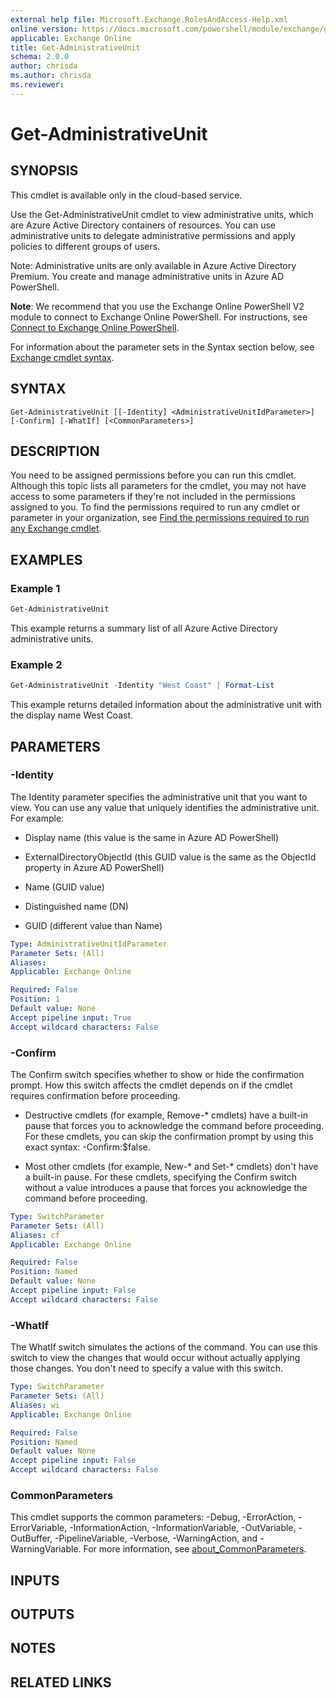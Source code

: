 ```yaml
---
external help file: Microsoft.Exchange.RolesAndAccess-Help.xml
online version: https://docs.microsoft.com/powershell/module/exchange/get-administrativeunit
applicable: Exchange Online
title: Get-AdministrativeUnit
schema: 2.0.0
author: chrisda
ms.author: chrisda
ms.reviewer:
---
```


# Get-AdministrativeUnit

## SYNOPSIS
This cmdlet is available only in the cloud-based service.

Use the Get-AdministrativeUnit cmdlet to view administrative units, which are Azure Active Directory containers of resources. You can use administrative units to delegate administrative permissions and apply policies to different groups of users.

Note: Administrative units are only available in Azure Active Directory Premium. You create and manage administrative units in Azure AD PowerShell.

**Note**: We recommend that you use the Exchange Online PowerShell V2 module to connect to Exchange Online PowerShell. For instructions, see [Connect to Exchange Online PowerShell](https://docs.microsoft.com/powershell/exchange/connect-to-exchange-online-powershell).

For information about the parameter sets in the Syntax section below, see [Exchange cmdlet syntax](https://docs.microsoft.com/powershell/exchange/exchange-cmdlet-syntax).

## SYNTAX

```
Get-AdministrativeUnit [[-Identity] <AdministrativeUnitIdParameter>] [-Confirm] [-WhatIf] [<CommonParameters>]
```

## DESCRIPTION
You need to be assigned permissions before you can run this cmdlet. Although this topic lists all parameters for the cmdlet, you may not have access to some parameters if they're not included in the permissions assigned to you. To find the permissions required to run any cmdlet or parameter in your organization, see [Find the permissions required to run any Exchange cmdlet](https://docs.microsoft.com/powershell/exchange/find-exchange-cmdlet-permissions).

## EXAMPLES

### Example 1
```powershell
Get-AdministrativeUnit
```

This example returns a summary list of all Azure Active Directory administrative units.

### Example 2
```powershell
Get-AdministrativeUnit -Identity "West Coast" | Format-List
```

This example returns detailed information about the administrative unit with the display name West Coast.

## PARAMETERS

### -Identity
The Identity parameter specifies the administrative unit that you want to view. You can use any value that uniquely identifies the administrative unit. For example:

- Display name (this value is the same in Azure AD PowerShell)

- ExternalDirectoryObjectId (this GUID value is the same as the ObjectId property in Azure AD PowerShell)

- Name (GUID value)

- Distinguished name (DN)

- GUID (different value than Name)

```yaml
Type: AdministrativeUnitIdParameter
Parameter Sets: (All)
Aliases:
Applicable: Exchange Online

Required: False
Position: 1
Default value: None
Accept pipeline input: True
Accept wildcard characters: False
```

### -Confirm
The Confirm switch specifies whether to show or hide the confirmation prompt. How this switch affects the cmdlet depends on if the cmdlet requires confirmation before proceeding.

- Destructive cmdlets (for example, Remove-\* cmdlets) have a built-in pause that forces you to acknowledge the command before proceeding. For these cmdlets, you can skip the confirmation prompt by using this exact syntax: -Confirm:$false.

- Most other cmdlets (for example, New-\* and Set-\* cmdlets) don't have a built-in pause. For these cmdlets, specifying the Confirm switch without a value introduces a pause that forces you acknowledge the command before proceeding.

```yaml
Type: SwitchParameter
Parameter Sets: (All)
Aliases: cf
Applicable: Exchange Online

Required: False
Position: Named
Default value: None
Accept pipeline input: False
Accept wildcard characters: False
```

### -WhatIf
The WhatIf switch simulates the actions of the command. You can use this switch to view the changes that would occur without actually applying those changes. You don't need to specify a value with this switch.

```yaml
Type: SwitchParameter
Parameter Sets: (All)
Aliases: wi
Applicable: Exchange Online

Required: False
Position: Named
Default value: None
Accept pipeline input: False
Accept wildcard characters: False
```

### CommonParameters
This cmdlet supports the common parameters: -Debug, -ErrorAction, -ErrorVariable, -InformationAction, -InformationVariable, -OutVariable, -OutBuffer, -PipelineVariable, -Verbose, -WarningAction, and -WarningVariable. For more information, see [about_CommonParameters](https://go.microsoft.com/fwlink/p/?LinkID=113216).

## INPUTS

###  

## OUTPUTS

###  

## NOTES

## RELATED LINKS
